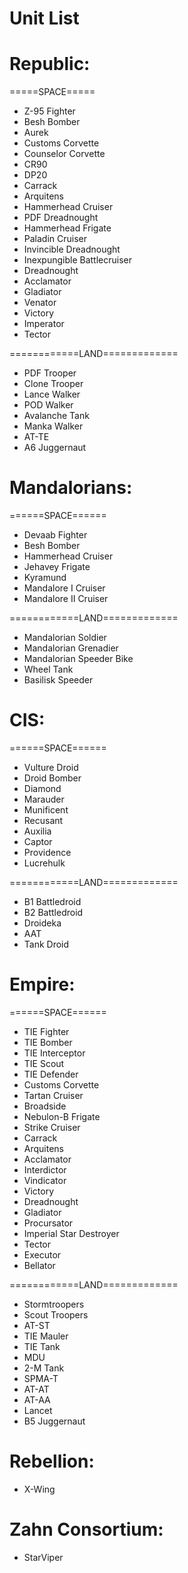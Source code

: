 # Unit List

# Republic:

=====SPACE=====
 - Z-95 Fighter
 - Besh Bomber
 - Aurek
 - Customs Corvette
 - Counselor Corvette
 - CR90
 - DP20
 - Carrack
 - Arquitens
 - Hammerhead Cruiser
 - PDF Dreadnought
 - Hammerhead Frigate
 - Paladin Cruiser
 - Invincible Dreadnought
 - Inexpungible Battlecruiser
 - Dreadnought
 - Acclamator
 - Gladiator
 - Venator
 - Victory
 - Imperator
 - Tector

============LAND=============
 - PDF Trooper
 - Clone Trooper
 - Lance Walker
 - POD Walker
 - Avalanche Tank
 - Manka Walker
 - AT-TE
 - A6 Juggernaut

# Mandalorians:

======SPACE======
 - Devaab Fighter
 - Besh Bomber
 - Hammerhead Cruiser
 - Jehavey Frigate
 - Kyramund
 - Mandalore I Cruiser
 - Mandalore II Cruiser

============LAND=============
 - Mandalorian Soldier
 - Mandalorian Grenadier
 - Mandalorian Speeder Bike
 - Wheel Tank
 - Basilisk Speeder

# CIS:

======SPACE======
 - Vulture Droid
 - Droid Bomber
 - Diamond
 - Marauder
 - Munificent
 - Recusant
 - Auxilia
 - Captor
 - Providence
 - Lucrehulk

============LAND=============
 - B1 Battledroid
 - B2 Battledroid
 - Droideka
 - AAT
 - Tank Droid

# Empire:

======SPACE======
 - TIE Fighter
 - TIE Bomber
 - TIE Interceptor
 - TIE Scout
 - TIE Defender
 - Customs Corvette
 - Tartan Cruiser
 - Broadside
 - Nebulon-B Frigate
 - Strike Cruiser
 - Carrack 
 - Arquitens
 - Acclamator
 - Interdictor
 - Vindicator
 - Victory
 - Dreadnought
 - Gladiator
 - Procursator
 - Imperial Star Destroyer
 - Tector
 - Executor
 - Bellator

============LAND=============
 - Stormtroopers
 - Scout Troopers
 - AT-ST
 - TIE Mauler
 - TIE Tank
 - MDU
 - 2-M Tank
 - SPMA-T
 - AT-AT
 - AT-AA
 - Lancet
 - B5 Juggernaut

# Rebellion:

 - X-Wing

# Zahn Consortium:

 - StarViper
